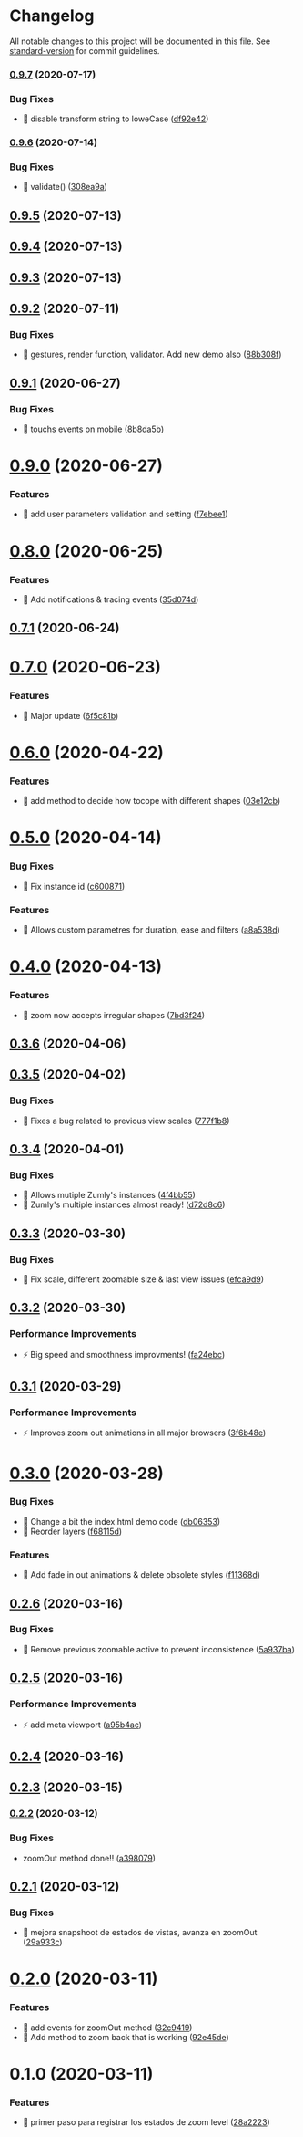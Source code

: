 # Changelog

All notable changes to this project will be documented in this file. See [standard-version](https://github.com/conventional-changelog/standard-version) for commit guidelines.

### [0.9.7](https://github.com/zumly/zumly/compare/v0.9.6...v0.9.7) (2020-07-17)


### Bug Fixes

* 🐛 disable transform string to loweCase ([df92e42](https://github.com/zumly/zumly/commit/df92e42e9a9d8819bc8140fbc02de7b72c04bda7))

### [0.9.6](https://github.com///compare/v0.9.5...v0.9.6) (2020-07-14)


### Bug Fixes

* 🐛 validate() ([308ea9a](https://github.com///commit/308ea9a0489a6e99886dc94e1d7289a728bf9d99))

## [0.9.5](https://github.com/zumly/zumly/compare/v0.9.4...v0.9.5) (2020-07-13)

## [0.9.4](https://github.com/zumly/zumly/compare/v0.9.3...v0.9.4) (2020-07-13)



## [0.9.3](https://github.com/zumly/zumly/compare/v0.9.2...v0.9.3) (2020-07-13)



## [0.9.2](https://github.com/zumly/zumly/compare/v0.9.1...v0.9.2) (2020-07-11)


### Bug Fixes

* 🐛 gestures, render function, validator. Add new demo also ([88b308f](https://github.com/zumly/zumly/commit/88b308f))



## [0.9.1](https://github.com/zumly/zumly/compare/v0.9.0...v0.9.1) (2020-06-27)


### Bug Fixes

* 🐛 touchs events on mobile ([8b8da5b](https://github.com/zumly/zumly/commit/8b8da5b))



# [0.9.0](https://github.com/zumly/zumly/compare/v0.8.0...v0.9.0) (2020-06-27)


### Features

* 🎸 add user parameters validation and setting ([f7ebee1](https://github.com/zumly/zumly/commit/f7ebee1))



# [0.8.0](https://github.com/zumly/zumly/compare/v0.7.1...v0.8.0) (2020-06-25)


### Features

* 🎸 Add notifications & tracing events ([35d074d](https://github.com/zumly/zumly/commit/35d074d))



## [0.7.1](https://github.com/zumly/zumly/compare/v0.7.0...v0.7.1) (2020-06-24)



# [0.7.0](https://github.com/zumly/zumly/compare/v0.6.0...v0.7.0) (2020-06-23)


### Features

* 🎸 Major update ([6f5c81b](https://github.com/zumly/zumly/commit/6f5c81b))



# [0.6.0](https://github.com/zumly/zumly/compare/v0.5.0...v0.6.0) (2020-04-22)


### Features

* 🎸 add method to decide how tocope with different shapes ([03e12cb](https://github.com/zumly/zumly/commit/03e12cb))



# [0.5.0](https://github.com/zumly/zumly/compare/v0.4.0...v0.5.0) (2020-04-14)


### Bug Fixes

* 🐛 Fix instance id ([c600871](https://github.com/zumly/zumly/commit/c600871))


### Features

* 🎸 Allows custom parametres for duration, ease and filters ([a8a538d](https://github.com/zumly/zumly/commit/a8a538d))



# [0.4.0](https://github.com/zumly/zumly/compare/v0.3.6...v0.4.0) (2020-04-13)


### Features

* 🎸 zoom now accepts irregular shapes ([7bd3f24](https://github.com/zumly/zumly/commit/7bd3f24))



## [0.3.6](https://github.com/zumly/zumly/compare/v0.3.5...v0.3.6) (2020-04-06)



## [0.3.5](https://github.com/zumly/zumly/compare/v0.3.4...v0.3.5) (2020-04-02)


### Bug Fixes

* 🐛 Fixes a bug related to previous view scales ([777f1b8](https://github.com/zumly/zumly/commit/777f1b8))



## [0.3.4](https://github.com/zumly/zumly/compare/v0.3.3...v0.3.4) (2020-04-01)


### Bug Fixes

* 🐛 Allows mutiple Zumly's instances ([4f4bb55](https://github.com/zumly/zumly/commit/4f4bb55))
* 🐛 Zumly's multiple instances almost ready! ([d72d8c6](https://github.com/zumly/zumly/commit/d72d8c6))



## [0.3.3](https://github.com/zumly/zumly/compare/v0.3.2...v0.3.3) (2020-03-30)


### Bug Fixes

* 🐛 Fix scale, different zoomable size & last view issues ([efca9d9](https://github.com/zumly/zumly/commit/efca9d9))



## [0.3.2](https://github.com/zumly/zumly/compare/v0.3.1...v0.3.2) (2020-03-30)


### Performance Improvements

* ⚡️ Big speed and smoothness improvments! ([fa24ebc](https://github.com/zumly/zumly/commit/fa24ebc))



## [0.3.1](https://github.com/zumly/zumly/compare/v0.3.0...v0.3.1) (2020-03-29)


### Performance Improvements

* ⚡️ Improves zoom out animations in all major browsers ([3f6b48e](https://github.com/zumly/zumly/commit/3f6b48e))



# [0.3.0](https://github.com/zumly/zumly/compare/v0.2.6...v0.3.0) (2020-03-28)


### Bug Fixes

* 🐛 Change a bit the index.html demo code ([db06353](https://github.com/zumly/zumly/commit/db06353))
* 🐛 Reorder layers ([f68115d](https://github.com/zumly/zumly/commit/f68115d))


### Features

* 🎸 Add fade in out animations & delete obsolete styles ([f11368d](https://github.com/zumly/zumly/commit/f11368d))



## [0.2.6](https://github.com/zumly/zumly/compare/v0.2.5...v0.2.6) (2020-03-16)


### Bug Fixes

* 🐛 Remove previous zoomable active to prevent inconsistence ([5a937ba](https://github.com/zumly/zumly/commit/5a937ba))



## [0.2.5](https://github.com/zumly/zumly/compare/v0.2.4...v0.2.5) (2020-03-16)


### Performance Improvements

* ⚡️ add meta viewport ([a95b4ac](https://github.com/zumly/zumly/commit/a95b4ac))



## [0.2.4](https://github.com/zumly/zumly/compare/v0.2.3...v0.2.4) (2020-03-16)



## [0.2.3](https://github.com/zumly/zumly/compare/v0.2.2...v0.2.3) (2020-03-15)

### [0.2.2](https://github.com/zumly/zumly/compare/v0.2.1...v0.2.2) (2020-03-12)


### Bug Fixes

* zoomOut method done!! ([a398079](https://github.com/zumly/zumly/commit/a3980794379567bdee2e06100ccc1ed2f93fc116))

## [0.2.1](https://github.com/zumly/zumly/compare/v0.2.0...v0.2.1) (2020-03-12)


### Bug Fixes

* 🐛 mejora snapshoot de estados de vistas, avanza en zoomOut ([29a933c](https://github.com/zumly/zumly/commit/29a933c))



# [0.2.0](https://github.com/zumly/zumly/compare/v0.1.0...v0.2.0) (2020-03-11)


### Features

* 🎸 add events for zoomOut method ([32c9419](https://github.com/zumly/zumly/commit/32c9419))
* 🎸 Add method to zoom back that is working ([92e45de](https://github.com/zumly/zumly/commit/92e45de))



# 0.1.0 (2020-03-11)


### Features

* 🎸 primer paso para registrar los estados de zoom level ([28a2223](https://github.com/zumly/zumly/commit/28a2223))
